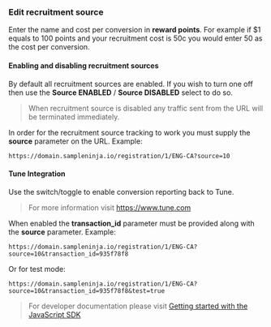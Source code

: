 ### Edit recruitment source

Enter the name and cost per conversion in **reward points**. For example if $1 equals to 100 points and your recruitment cost is 50c you would enter 50 as the cost per conversion.

#### Enabling and disabling recruitment sources
By default all recruitment sources are enabled. If you wish to turn one off then use the **Source ENABLED** / **Source DISABLED** select to do so.

> When recruitment source is disabled any traffic sent from the URL will be terminated immediately.

In order for the recruitment source tracking to work you must supply the **source** parameter on the URL. Example:

```
https://domain.sampleninja.io/registration/1/ENG-CA?source=10
```

#### Tune Integration

Use the switch/toggle to enable conversion reporting back to Tune. 

> For more information visit https://www.tune.com

When enabled the **transaction_id** parameter must be provided along with the **source** parameter. Example:

```
https://domain.sampleninja.io/registration/1/ENG-CA?source=10&transaction_id=935f78f8
```

Or for test mode:

```
https://domain.sampleninja.io/registration/1/ENG-CA?source=10&transaction_id=935f78f8&test=true
```


> For developer documentation please visit [Getting started with the JavaScript SDK](https://developers.tune.com/javascript-sdk/getting-started-with-the-javascript-sdk)
